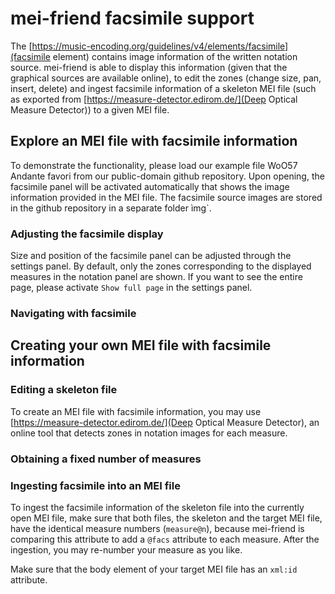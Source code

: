 # mei-friend facsimile support

The [https://music-encoding.org/guidelines/v4/elements/facsimile](facsimile element) contains image information of the written notation source. mei-friend is able to display this information (given that the graphical sources are available online), to edit the zones (change size, pan, insert, delete) and ingest facsimile information of a skeleton MEI file (such as exported from [https://measure-detector.edirom.de/](Deep Optical Measure Detector)) to a given MEI file.

## Explore an MEI file with facsimile information
To demonstrate the functionality, please load our example file WoO57 Andante favori from our public-domain github repository. Upon opening, the facsimile panel will be activated automatically that shows the image information provided in the MEI file. The facsimile source images are stored in the github repository in a separate folder ìmg`.

### Adjusting the facsimile display

Size and position of the facsimile panel can be adjusted through the settings panel. By default, only the zones corresponding to the displayed measures in the notation panel are shown. If you want to see the entire page, please activate `Show full page` in the settings panel. 

### Navigating with facsimile



## Creating your own MEI file with facsimile information

### Editing a skeleton file
To create an MEI file with facsimile information, you may use [https://measure-detector.edirom.de/](Deep Optical Measure Detector), an online tool that detects zones in notation images for each measure. 

### Obtaining a fixed number of measures

### Ingesting facsimile into an MEI file

To ingest the facsimile information of the skeleton file into the currently open MEI file, make sure that both files, the skeleton and the target MEI file, have the identical measure numbers (`measure@n`), because mei-friend is comparing this attribute to add a `@facs` attribute to each measure. After the ingestion, you may re-number your measure as you like. 

Make sure that the body element of your target MEI file has an `xml:id` attribute.

